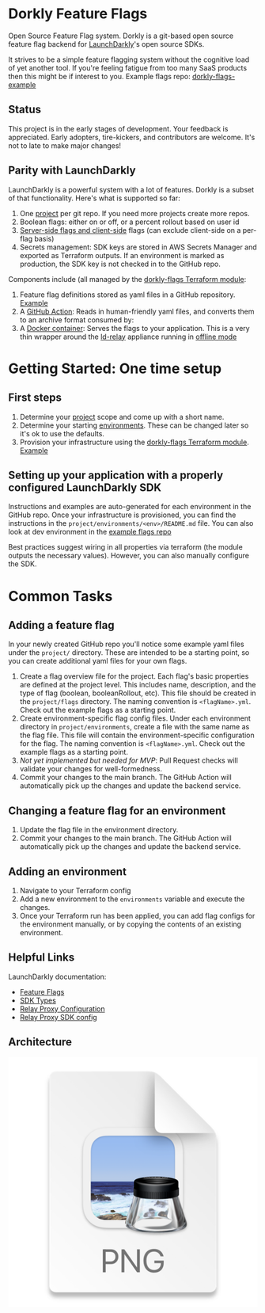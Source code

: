 # Dorkly Feature Flags
Open Source Feature Flag system.
Dorkly is a git-based open source feature flag backend for [LaunchDarkly](https://launchdarkly.com/features/feature-flags/)'s open source SDKs.


It strives to be a simple feature flagging system without the cognitive load of yet another tool. If you're feeling fatigue from too many SaaS products then this might be if interest to you.
Example flags repo: [dorkly-flags-example](https://github.com/dorklyorg/dorkly-flags-example)

## Status
This project is in the early stages of development. Your feedback is appreciated. Early adopters, tire-kickers, and contributors are welcome. It's not to late to make major changes!

## Parity with LaunchDarkly
LaunchDarkly is a powerful system with a lot of features. Dorkly is a subset of that functionality. Here's what is supported so far:
1. One [project](https://docs.launchdarkly.com/home/getting-started/vocabulary#project) per git repo. If you need more projects create more repos.
2. Boolean flags: either on or off, or a percent rollout based on user id
3. [Server-side flags and client-side](https://docs.launchdarkly.com/sdk/concepts/client-side-server-side) flags (can exclude client-side on a per-flag basis)
4. Secrets management: SDK keys are stored in AWS Secrets Manager and exported as Terraform outputs. If an environment is marked as production, the SDK key is not checked in to the GitHub repo.

Components include (all managed by the [dorkly-flags Terraform module](https://registry.terraform.io/modules/dorklyorg/dorkly-flags/aws/latest):
1. Feature flag definitions stored as yaml files in a GitHub repository. [Example](https://github.com/dorklyorg/dorkly-flags-example)
2. A [GitHub Action](https://github.com/dorklyorg/dorkly): Reads in human-friendly yaml files, and converts them to an archive format consumed by:
3. A [Docker container](https://github.com/dorklyorg/dorkly/blob/main/docker/Dockerfile): Serves the flags to your application. This is a very thin wrapper around the [ld-relay](https://docs.launchdarkly.com/sdk/relay-proxy) appliance running in [offline mode](https://docs.launchdarkly.com/sdk/relay-proxy/offline)

# Getting Started: One time setup
## First steps
1. Determine your [project](https://docs.launchdarkly.com/home/getting-started/vocabulary#project) scope and come up with a short name.
2. Determine your starting [environments](https://docs.launchdarkly.com/home/getting-started/vocabulary#environment). These can be changed later so it's ok to use the defaults.
3. Provision your infrastructure using the [dorkly-flags Terraform module](https://registry.terraform.io/modules/dorklyorg/dorkly-flags/aws/latest). [Example](https://github.com/dorklyorg/terraform-aws-dorkly-flags/blob/main/examples/main/main.tf)

## Setting up your application with a properly configured LaunchDarkly SDK
Instructions and examples are auto-generated for each environment in the GitHub repo. Once your infrastructure is provisioned, you can find the instructions in the `project/environments/<env>/README.md` file.
You can also look at dev environment in the [example flags repo](https://github.com/dorklyorg/dorkly-flags-example/tree/main/project/environments/dev)

Best practices suggest wiring in all properties via terraform (the module outputs the necessary values). However, you can also manually configure the SDK.

# Common Tasks
## Adding a feature flag
In your newly created GitHub repo you'll notice some example yaml files under the `project/` directory. These are intended to be a starting point, so you can create additional yaml files for your own flags.
1. Create a flag overview file for the project. Each flag's basic properties are defined at the project level. This includes name, description, and the type of flag (boolean, booleanRollout, etc). This file should be created in the `project/flags` directory. The naming convention is `<flagName>.yml`. Check out the example flags as a starting point.
2. Create environment-specific flag config files. Under each environment directory in `project/environments`, create a file with the same name as the flag file. This file will contain the environment-specific configuration for the flag. The naming convention is `<flagName>.yml`. Check out the example flags as a starting point.
3. *Not yet implemented but needed for MVP*: Pull Request checks will validate your changes for well-formedness.
4. Commit your changes to the main branch. The GitHub Action will automatically pick up the changes and update the backend service.

## Changing a feature flag for an environment
1. Update the flag file in the environment directory.
2. Commit your changes to the main branch. The GitHub Action will automatically pick up the changes and update the backend service.

## Adding an environment
1. Navigate to your Terraform config
2. Add a new environment to the `environments` variable and execute the changes.
3. Once your Terraform run has been applied, you can add flag configs for the environment manually, or by copying the contents of an existing environment.

## Helpful Links
LaunchDarkly documentation:
* [Feature Flags](https://launchdarkly.com/features/feature-flags/)
* [SDK Types](https://docs.launchdarkly.com/sdk/concepts/client-side-server-side)
* [Relay Proxy Configuration](https://docs.launchdarkly.com/sdk/features/relay-proxy-configuration/proxy-mode)
* [Relay Proxy SDK config](https://docs.launchdarkly.com/sdk/relay-proxy/sdk-config)


## Architecture
![architecture.png](architecture.png)
